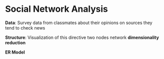 # Social Network Analysis 
**Data**: Survey data from classmates about their opinions on sources they tend to check news

**Structure**: 
Visualization of this directive two nodes network
**dimensionality reduction**

**ER Model**
